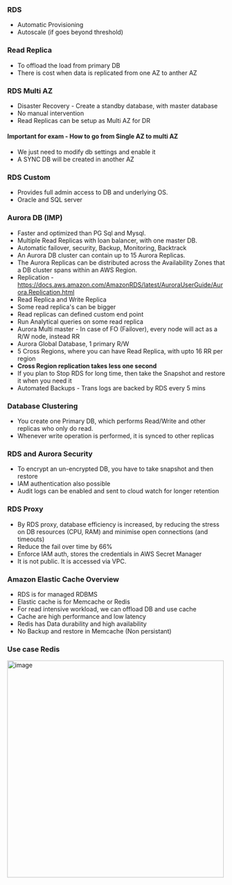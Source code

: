 ### RDS
* Automatic Provisioning
* Autoscale (if goes beyond threshold)

### Read Replica
* To offload the load from primary DB
* There is cost when data is replicated from one AZ to anther AZ

### RDS Multi AZ
* Disaster Recovery - Create a standby database, with master database
* No manual intervention
* Read Replicas can be setup as Multi AZ for DR

#### Important for exam - How to go from Single AZ to multi AZ
* We just need to modify db settings and enable it
* A SYNC DB will be created in another AZ

### RDS Custom
* Provides full admin access to DB and underlying OS.
* Oracle and SQL server


### Aurora DB (IMP)
* Faster and optimized than PG Sql and Mysql.
* Multiple Read Replicas with loan balancer, with one master DB.
* Automatic failover, security, Backup, Monitoring, Backtrack
* An Aurora DB cluster can contain up to 15 Aurora Replicas. 
* The Aurora Replicas can be distributed across the Availability Zones that a DB cluster spans within an AWS Region.
* Replication - https://docs.aws.amazon.com/AmazonRDS/latest/AuroraUserGuide/Aurora.Replication.html
* Read Replica and Write Replica
* Some read replica's can be bigger
* Read replicas can defined custom end point
* Run Analytical queries on some read replica
* Aurora Multi master - In case of FO (Failover), every node will act as a R/W node, instead RR
* Aurora Global Database, 1 primary R/W
* 5 Cross Regions, where you can have Read Replica, with upto 16 RR per region
* <b> Cross Region replication takes less one second </b>
*  If you plan to Stop RDS for long time, then take the Snapshot and restore it when you need it
*  Automated Backups - Trans logs are backed by RDS every 5 mins

### Database Clustering
* You create one Primary DB, which performs Read/Write and other replicas who only do read.
* Whenever write operation is performed, it is synced to other replicas

### RDS and Aurora Security
* To encrypt an un-encrypted DB, you have to take snapshot and then restore
* IAM authentication also possible
* Audit logs can be enabled and sent to cloud watch for longer retention

### RDS Proxy
* By RDS proxy, database efficiency is increased, by reducing the stress on DB resources (CPU, RAM) and minimise open connections (and timeouts)
* Reduce the fail over time by 66%
* Enforce IAM auth, stores the credentials in AWS Secret Manager
* It is not public. It is accessed via VPC.

### Amazon Elastic Cache Overview
* RDS is for managed RDBMS
* Elastic cache is for Memcache or Redis
* For read intensive workload, we can offload DB and use cache
* Cache are high performance and low latency
* Redis has Data durability and high availability
* No Backup and restore in Memcache (Non persistant)

### Use case Redis

<img width="500" alt="image" src="https://user-images.githubusercontent.com/84832/221413493-223a7401-2ae3-42a4-84e8-1c3b9a8e74bb.png">


